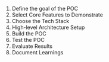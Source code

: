 1. Define the goal of the POC
2. Select Core Features to Demonstrate
3. Choose the Tech Stack
4. High-level Architecture Setup
5. Build the POC
6. Test the POC
7. Evaluate Results
8. Document Learnings